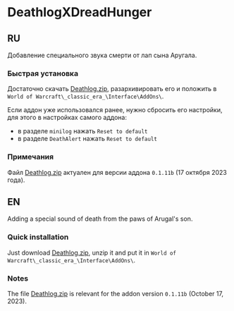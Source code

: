 # DeathlogXDreadHunger

## RU
Добавление специального звука смерти от лап сына Аругала.

### Быстрая установка

Достаточно скачать [Deathlog.zip](/Deathlog.zip), разархивировать его и положить в `World of Warcraft\_classic_era_\Interface\AddOns\`. 

Если аддон уже использовался ранее, нужно сбросить его настройки, для этого в настройках самого аддона:
- в разделе `minilog` нажать `Reset to default`
- в разделе `DeathAlert` нажать `Reset to default`

### Примечания

Файл [Deathlog.zip](/Deathlog.zip) актуален для версии аддона `0.1.11b` (17 октября 2023 года).

## EN
Adding a special sound of death from the paws of Arugal's son.

### Quick installation

Just download [Deathlog.zip](/Deathlog.zip), unzip it and put it in `World of Warcraft\_classic_era_\Interface\AddOns\`.

### Notes

The file [Deathlog.zip](/Deathlog.zip) is relevant for the addon version `0.1.11b` (October 17, 2023).

